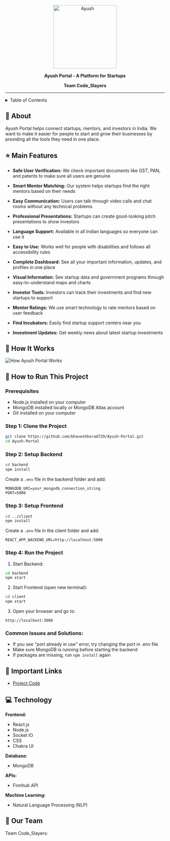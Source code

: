 <p align="center">
  <img src="https://github.com/psankhe28/pre-sih/assets/84843461/a1fb57e6-91cc-4d2e-ac52-837ae1de9487" alt="Ayush" width="200">
</p>
<p align="center">
  <b>Ayush Portal - A Platform for Startups</b>
</p>
<p align="center">
  <b>Team Code_Slayers</b>
</p>
<hr>

<details>
<summary>Table of Contents</summary>

- [About the Project](#about)
- [Main Features](#features)
- [How It Works](#how-it-works)
- [How to Run This Project](#how-to-run-this-project)
- [Technology Used](#technology)
- [Important Links](#important-links)
- [Our Team](#team)

</details>

## 📱 About

Ayush Portal helps connect startups, mentors, and investors in India. We want to make it easier for people to start and grow their businesses by providing all the tools they need in one place.

## ⭐ Main Features

- **Safe User Verification:** We check important documents like GST, PAN, and patents to make sure all users are genuine

- **Smart Mentor Matching:** Our system helps startups find the right mentors based on their needs

- **Easy Communication:** Users can talk through video calls and chat rooms without any technical problems

- **Professional Presentations:** Startups can create good-looking pitch presentations to show investors

- **Language Support:** Available in all Indian languages so everyone can use it

- **Easy to Use:** Works well for people with disabilities and follows all accessibility rules

- **Complete Dashboard:** See all your important information, updates, and profiles in one place

- **Visual Information:** See startup data and government programs through easy-to-understand maps and charts

- **Investor Tools:** Investors can track their investments and find new startups to support

- **Mentor Ratings:** We use smart technology to rate mentors based on user feedback

- **Find Incubators:** Easily find startup support centers near you

- **Investment Updates:** Get weekly news about latest startup investments

## 🔄 How It Works
![How Ayush Portal Works](https://github.com/psankhe28/pre-sih/assets/82211574/27fd3808-e118-4462-98a3-5b233dc79c2d)

## 🚀 How to Run This Project

### Prerequisites
- Node.js installed on your computer
- MongoDB installed locally or MongoDB Atlas account
- Git installed on your computer

### Step 1: Clone the Project
```bash
git clone https://github.com/bhaveshburad729/Ayush-Portal.git
cd Ayush-Portal
```

### Step 2: Setup Backend
```bash
cd backend
npm install
```
Create a `.env` file in the backend folder and add:
```
MONGODB_URI=your_mongodb_connection_string
PORT=5000
```

### Step 3: Setup Frontend
```bash
cd ../client
npm install
```
Create a `.env` file in the client folder and add:
```
REACT_APP_BACKEND_URL=http://localhost:5000
```

### Step 4: Run the Project
1. Start Backend:
```bash
cd backend
npm start
```

2. Start Frontend (open new terminal):
```bash
cd client
npm start
```

3. Open your browser and go to:
```
http://localhost:3000
```

### Common Issues and Solutions:
- If you see "port already in use" error, try changing the port in .env file
- Make sure MongoDB is running before starting the backend
- If packages are missing, run `npm install` again

## 🔗 Important Links

- [Project Code](https://github.com/bhaveshburad729/Ayush-Portal)

## 💻 Technology

**Frontend:**
- React.js
- Node.js
- Socket IO
- CSS
- Chakra UI

**Database:**
- MongoDB

**APIs:**
- Finnhub API

**Machine Learning:**
- Natural Language Processing (NLP)

## 👥 Our Team

Team Code_Slayers:

